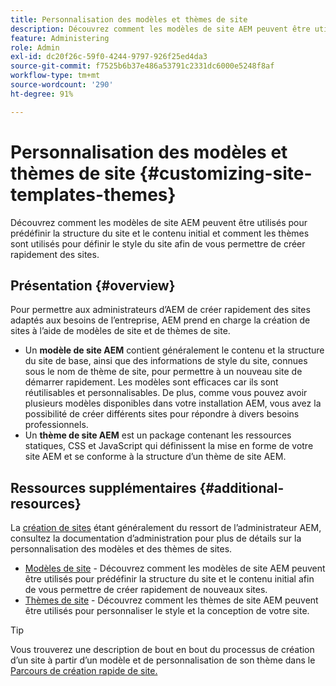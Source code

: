 ```yaml
---
title: Personnalisation des modèles et thèmes de site
description: Découvrez comment les modèles de site AEM peuvent être utilisés pour prédéfinir la structure du site et le contenu initial et comment les thèmes sont utilisés pour définir le style du site afin de vous permettre de créer rapidement des sites.
feature: Administering
role: Admin
exl-id: dc20f26c-59f0-4244-9797-926f25ed4da3
source-git-commit: f7525b6b37e486a53791c2331dc6000e5248f8af
workflow-type: tm+mt
source-wordcount: '290'
ht-degree: 91%

---
```


# Personnalisation des modèles et thèmes de site {#customizing-site-templates-themes}

Découvrez comment les modèles de site AEM peuvent être utilisés pour prédéfinir la structure du site et le contenu initial et comment les thèmes sont utilisés pour définir le style du site afin de vous permettre de créer rapidement des sites.

## Présentation {#overview}

Pour permettre aux administrateurs d’AEM de créer rapidement des sites adaptés aux besoins de l’entreprise, AEM prend en charge la création de sites à l’aide de modèles de site et de thèmes de site.

* Un **modèle de site AEM** contient généralement le contenu et la structure du site de base, ainsi que des informations de style du site, connues sous le nom de thème de site, pour permettre à un nouveau site de démarrer rapidement. Les modèles sont efficaces car ils sont réutilisables et personnalisables. De plus, comme vous pouvez avoir plusieurs modèles disponibles dans votre installation AEM, vous avez la possibilité de créer différents sites pour répondre à divers besoins professionnels.
* Un **thème de site AEM** est un package contenant les ressources statiques, CSS et JavaScript qui définissent la mise en forme de votre site AEM et se conforme à la structure d’un thème de site AEM.

## Ressources supplémentaires {#additional-resources}

La [création de sites](/help/sites-cloud/administering/site-creation/create-site.md) étant généralement du ressort de l’administrateur AEM, consultez la documentation d’administration pour plus de détails sur la personnalisation des modèles et des thèmes de sites.

* [Modèles de site](/help/sites-cloud/administering/site-creation/site-templates.md) - Découvrez comment les modèles de site AEM peuvent être utilisés pour prédéfinir la structure du site et le contenu initial afin de vous permettre de créer rapidement de nouveaux sites.
* [Thèmes de site](/help/sites-cloud/administering/site-creation/site-themes.md) - Découvrez comment les thèmes de site AEM peuvent être utilisés pour personnaliser le style et la conception de votre site.

>[!TIP]
>
>Vous trouverez une description de bout en bout du processus de création d’un site à partir d’un modèle et de personnalisation de son thème dans le [Parcours de création rapide de site.](/help/journey-sites/quick-site/overview.md)
